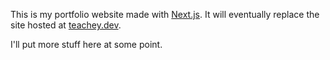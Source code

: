 This is my portfolio website made with [Next.js](https://nextjs.org/). It will eventually replace the site hosted at [teachey.dev](https://www.teachey.dev).

I'll put more stuff here at some point.